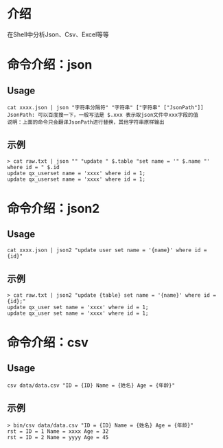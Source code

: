 # 介绍
在Shell中分析Json、Csv、Excel等等

# 命令介绍：json
## Usage
```
cat xxxx.json | json "字符串分隔符" "字符串" ["字符串" ["JsonPath"]]
JsonPath: 可以百度搜一下，一般写法是 $.xxx 表示取json文件中xxx字段的值
说明：上面的命令只会翻译JsonPath进行替换，其他字符串原样输出
```
## 示例
```
> cat raw.txt | json "" "update " $.table "set name = '" $.name "' where id = " $.id
update qx_userset name = 'xxxx' where id = 1;
update qx_userset name = 'xxxx' where id = 1;
```
# 命令介绍：json2
## Usage
```
cat xxxx.json | json2 "update user set name = '{name}' where id = {id}"
```
## 示例
```
> cat raw.txt | json2 "update {table} set name = '{name}' where id = {id};"
update qx_user set name = 'xxxx' where id = 1;
update qx_user set name = 'xxxx' where id = 1;
```

# 命令介绍：csv
## Usage
```azure
csv data/data.csv "ID = {ID} Name = {姓名} Age = {年龄}"
```
## 示例
```azure
> bin/csv data/data.csv "ID = {ID} Name = {姓名} Age = {年龄}"
rst = ID = 1 Name = xxxx Age = 32
rst = ID = 2 Name = yyyy Age = 45
```